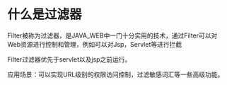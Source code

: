 # 什么是过滤器  
Filter被称为过滤器，是JAVA_WEB中一门十分实用的技术，通过Filter可以对Web资源进行控制和管理，例如可以对Jsp，Servlet等进行拦截  

Filter过滤器优先于servlet以及jsp之前运行。  

应用场景：可以实现URL级别的权限访问控制，过滤敏感词汇等一些高级功能。
